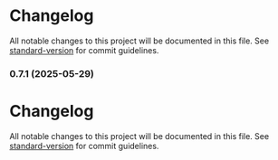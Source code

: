 # Changelog

All notable changes to this project will be documented in this file. See [standard-version](https://github.com/conventional-changelog/standard-version) for commit guidelines.

### 0.7.1 (2025-05-29)

# Changelog

All notable changes to this project will be documented in this file. See [standard-version](https://github.com/conventional-changelog/standard-version) for commit guidelines.
